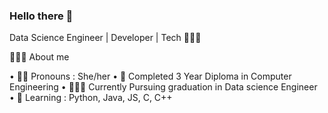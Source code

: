 ### Hello there 👋
Data Science Engineer | Developer | Tech 👩🏻‍💻

👩🏻‍🎓 About me

• 👧🏻 Pronouns : She/her
• 🏅 Completed 3 Year Diploma in Computer Engineering
• 🕵🏻‍♀️ Currently Pursuing graduation in Data science Engineer
• 🌱 Learning : Python, Java, JS, C, C++

<!--
**Ruchita-Patil/Ruchita-Patil** is a ✨ _special_ ✨ repository because its `README.md` (this file) appears on your GitHub profile.

Here are some ideas to get you started:

- 🔭 I’m currently working on ...
- 🌱 I’m currently learning about Data science
- 👯 I’m looking to collaborate on ...
- 🤔 I’m looking for help with ...
- 💬 Ask me about ...
- 📫 How to reach me: ...
- 😄 Pronouns: ...
- ⚡ Fun fact: ...
-->
